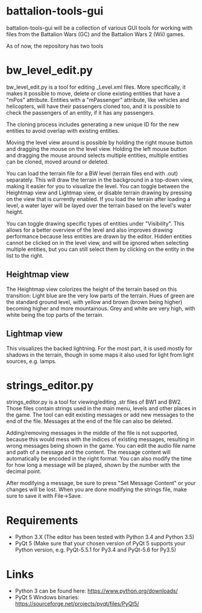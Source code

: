 # battalion-tools-gui

battalion-tools-gui will be a collection of various GUI tools for working 
with files from the Battalion Wars (GC) and the Battalion Wars 2 (Wii) games.

As of now, the repository has two tools

# bw_level_edit.py
bw_level_edit.py is a tool for editing _Level.xml files.
More specifically, it makes it possible to move, delete or clone existing entities
that have a "mPos" attribute. Entities with a "mPassenger" attribute, like vehicles
and helicopters, will have their passengers cloned too, and it is possible to check
the passengers of an entity, if it has any passengers.

The cloning process includes generating a new unique ID for the new entities
to avoid overlap with existing entities.

Moving the level view around is possible by holding the right mouse button and dragging
the mouse on the level view. Holding the left mouse button and dragging the mouse around
selects multiple entities, multiple entities can be cloned, moved around or deleted.

You can load the terrain file for a BW level (terrain files end with .out) separately. This
will draw the terrain in the background in a top-down view, making it easier for you to visualize
the level. You can toggle between the Heightmap view and Lightmap view, or disable terrain drawing
by pressing on the view that is currently enabled. If you load the terrain after loading a level,
a water layer will be layed over the terrain based on the level's water height.

You can toggle drawing specific types of entities under "Visibility". This allows for a better overview
of the level and also improves drawing performance because less entities are drawn by the editor.
Hidden entities cannot be clicked on in the level view, and will be ignored when selecting multiple
entities, but you can still select them by clicking on the entity in the list to the right.

## Heightmap view
The Heightmap view colorizes the height of the terrain based on this transition:
Light blue are the very low parts of the terrain. Hues of green are the standard ground level,
with yellow and brown (brown being higher) becoming higher and more mountainous. Grey and white
are very high, with white being the top parts of the terrain.

## Lightmap view
This visualizes the backed lightning. For the most part, it is used mostly for shadows in the
terrain, though in some maps it also used for light from light sources, e.g. lamps.



# strings_editor.py
strings_editor.py is a tool for viewing/editing .str files of BW1 and BW2. Those files contain strings
used in the main menu, levels and other places in the game. The tool can edit existing messages
or add new messages to the end of the file. Messages at the end of the file can also be deleted.

Adding/removing messages in the middle of the file is not supported, because this would mess with
the indices of existing messages, resulting in wrong messages being shown in the game.
You can edit the audio file name and path of a message and the content. The message content
will automatically be encoded in the right format. You can also modify the time for how long
a message will be played, shown by the number with the decimal point.

After modifying a message, be sure to press "Set Message Content" or your changes will be lost.
When you are done modifying the strings file, make sure to save it with File->Save.




# Requirements
* Python 3.X (The editor has been tested with Python 3.4 and Python 3.5)
* PyQt 5 (Make sure that your chosen version of PyQt 5 supports your Python version, e.g. PyQt-5.5.1 for Py3.4 and PyQt-5.6 for Py3.5)

# Links
* Python 3 can be found here: https://www.python.org/downloads/
* PyQt 5 Windows binaries: https://sourceforge.net/projects/pyqt/files/PyQt5/

